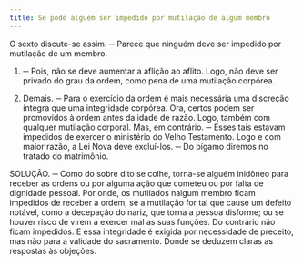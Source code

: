 ```yaml
---
title: Se pode alguém ser impedido por mutilação de algum membro
---
```


O sexto discute-se assim. ─ Parece que ninguém deve ser impedido por mutilação de um membro.  

1. ─ Pois, não se deve aumentar a aflição ao aflito. Logo, não deve ser privado do grau da ordem, como pena de uma mutilação corpórea.  

2. Demais. ─ Para o exercício da ordem é mais necessária uma discreção íntegra que uma integridade corpórea. Ora, certos podem ser promovidos à ordem antes da idade de razão. Logo, também com qualquer mutilação corporal.  Mas, em contrário. ─ Esses tais estavam impedidos de exercer o ministério do Velho Testamento. Logo e com maior razão, a Lei Nova deve excluí-los. ─ Do bígamo diremos no tratado do matrimônio. 

SOLUÇÃO. ─ Como do sobre dito se colhe, torna-se alguém inidôneo para receber as ordens ou por alguma ação que cometeu ou por falta de dignidade pessoal. Por onde, os mutilados nalgum membro ficam impedidos de receber a ordem, se a mutilação for tal que cause um defeito notável, como a decepação do nariz, que torna a pessoa disforme; ou se houver risco de virem a exercer mal as suas funções. Do contrário não ficam impedidos. E essa integridade é exigida por necessidade de preceito, mas não para a validade do sacramento.  Donde se deduzem claras as respostas às objeções.